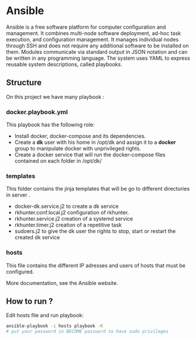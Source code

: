# Ansible

Ansible is a free software platform for computer configuration and management. It combines multi-node software deployment, ad-hoc task execution, and configuration management. It manages individual nodes through SSH and does not require any additional software to be installed on them. Modules communicate via standard output in JSON notation and can be written in any programming language. The system uses YAML to express reusable system descriptions, called playbooks.

## Structure

On this project we have many playbook :

### **docker.playbook.yml**
This playbook has the following role:
- Install docker, docker-compose and its dependencies.
- Create a **dk** user with his home in /opt/dk and assign it to a **docker** group to manipulate docker with unprivileged rights.
- Create a docker service that will run the docker-compose files contained on each folder in /opt/dk/

### **templates**
This folder contains the jinja templates that will be go to different directories in server .
- docker-dk.service.j2 to create a dk service
- rkhunter.conf.local.j2 configuration of rkhunter.
- rkhunter.service.j2 creation of a systemd service
- rkhunter.timer.j2 creation of a repetitive task
- sudoers.j2 to give the dk user the rights to stop, start or restart the created dk service

### **hosts**
This file contains the different IP adresses and users of hosts that must be configured.

More documentation, see the Ansible website.

## How to run ?

Edit hosts file and run playbook:

```bash
ansible-playbook -i hosts playbook -K
# put your password in BECOME password to have sudo privileges
```